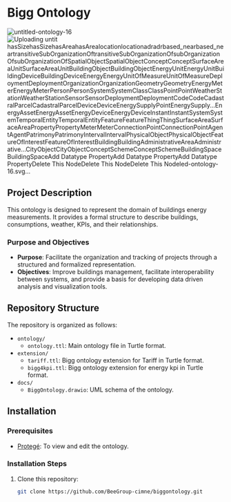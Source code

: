# Bigg Ontology
![untitled-ontology-16](https://github.com/user-attachments/assets/44325818-300b-472d-bd1c-9f91e3df1aea)
![Uploading untit<!-- Created with WebVOWL (version 1.1.7), http://vowl.visualdataweb.org -->
<svg class="vowlGraph" width="1123.2" height="773" version="1.1" xmlns="http://www.w3.org/2000/svg"><g transform="translate(415.76735560536326,304.9454915136746)scale(0.27647862221500125)" style="opacity: 1;"><g class="linkContainer"><defs></defs><defs><marker id="marker0" viewBox="-14 -10 28 20" markerWidth="10" markerHeight="10" orient="auto"><path d="M0,0L -12,8L-12,-8L0,0" class="white" style="fill: rgb(255, 255, 255); stroke: rgb(0, 0, 0); stroke-width: 2; stroke-dasharray: 100;"></path></marker><marker id="marker10" viewBox="-14 -10 28 20" markerWidth="10" markerHeight="10" orient="auto"><path d="M0,0L -12,8L-12,-8L0,0" class="filled" style="fill: rgb(0, 0, 0); stroke: rgb(0, 0, 0); stroke-width: 2; stroke-dasharray: 100;"></path></marker><marker id="marker12" viewBox="-14 -10 28 20" markerWidth="10" markerHeight="10" orient="auto"><path d="M0,0L -12,8L-12,-8L0,0" class="filled" style="fill: rgb(0, 0, 0); stroke: rgb(0, 0, 0); stroke-width: 2; stroke-dasharray: 100;"></path></marker><marker id="marker19" viewBox="-14 -10 28 20" markerWidth="10" markerHeight="10" orient="auto"><path d="M0,0L -12,8L-12,-8L0,0" class="white" style="fill: rgb(255, 255, 255); stroke: rgb(0, 0, 0); stroke-width: 2; stroke-dasharray: 100;"></path></marker><marker id="marker21" viewBox="-14 -10 28 20" markerWidth="10" markerHeight="10" orient="auto"><path d="M0,0L -12,8L-12,-8L0,0" class="white" style="fill: rgb(255, 255, 255); stroke: rgb(0, 0, 0); stroke-width: 2; stroke-dasharray: 100;"></path></marker><marker id="marker26" viewBox="-14 -10 28 20" markerWidth="10" markerHeight="10" orient="auto"><path d="M0,0L -12,8L-12,-8L0,0" class="white" style="fill: rgb(255, 255, 255); stroke: rgb(0, 0, 0); stroke-width: 2; stroke-dasharray: 100;"></path></marker><marker id="marker35" viewBox="-14 -10 28 20" markerWidth="10" markerHeight="10" orient="auto"><path d="M0,0L -12,8L-12,-8L0,0" class="white" style="fill: rgb(255, 255, 255); stroke: rgb(0, 0, 0); stroke-width: 2; stroke-dasharray: 100;"></path></marker><marker id="marker36" viewBox="-14 -10 28 20" markerWidth="10" markerHeight="10" orient="auto"><path d="M0,0L -12,8L-12,-8L0,0" class="filled" style="fill: rgb(0, 0, 0); stroke: rgb(0, 0, 0); stroke-width: 2; stroke-dasharray: 100;"></path></marker><marker id="marker38" viewBox="-14 -10 28 20" markerWidth="10" markerHeight="10" orient="auto"><path d="M0,0L -12,8L-12,-8L0,0" class="white" style="fill: rgb(255, 255, 255); stroke: rgb(0, 0, 0); stroke-width: 2; stroke-dasharray: 100;"></path></marker><marker id="marker39" viewBox="-14 -10 28 20" markerWidth="10" markerHeight="10" orient="auto"><path d="M0,0L -12,8L-12,-8L0,0" class="white" style="fill: rgb(255, 255, 255); stroke: rgb(0, 0, 0); stroke-width: 2; stroke-dasharray: 100;"></path></marker><marker id="marker43" viewBox="-14 -10 28 20" markerWidth="10" markerHeight="10" orient="auto"><path d="M0,0L -12,8L-12,-8L0,0" class="white" style="fill: rgb(255, 255, 255); stroke: rgb(0, 0, 0); stroke-width: 2; stroke-dasharray: 100;"></path></marker><marker id="marker47" viewBox="-14 -10 28 20" markerWidth="10" markerHeight="10" orient="auto"><path d="M0,0L -12,8L-12,-8L0,0" class="white" style="fill: rgb(255, 255, 255); stroke: rgb(0, 0, 0); stroke-width: 2; stroke-dasharray: 100;"></path></marker><marker id="marker49" viewBox="-14 -10 28 20" markerWidth="10" markerHeight="10" orient="auto"><path d="M0,0L -12,8L-12,-8L0,0" class="white" style="fill: rgb(255, 255, 255); stroke: rgb(0, 0, 0); stroke-width: 2; stroke-dasharray: 100;"></path></marker><marker id="marker50" viewBox="-14 -10 28 20" markerWidth="10" markerHeight="10" orient="auto"><path d="M0,0L -12,8L-12,-8L0,0" class="white" style="fill: rgb(255, 255, 255); stroke: rgb(0, 0, 0); stroke-width: 2; stroke-dasharray: 100;"></path></marker><marker id="marker51" viewBox="-14 -10 28 20" markerWidth="10" markerHeight="10" orient="auto"><path d="M0,0L -12,8L-12,-8L0,0" class="filled" style="fill: rgb(0, 0, 0); stroke: rgb(0, 0, 0); stroke-width: 2; stroke-dasharray: 100;"></path></marker><marker id="marker55" viewBox="-14 -10 28 20" markerWidth="10" markerHeight="10" orient="auto"><path d="M0,0L -12,8L-12,-8L0,0" class="filled" style="fill: rgb(0, 0, 0); stroke: rgb(0, 0, 0); stroke-width: 2; stroke-dasharray: 100;"></path></marker><marker id="marker52" viewBox="-14 -10 28 20" markerWidth="10" markerHeight="10" orient="auto"><path d="M0,0L -12,8L-12,-8L0,0" class="filled" style="fill: rgb(0, 0, 0); stroke: rgb(0, 0, 0); stroke-width: 2; stroke-dasharray: 100;"></path></marker><marker id="marker59" viewBox="-14 -10 28 20" markerWidth="10" markerHeight="10" orient="auto"><path d="M0,0L -12,8L-12,-8L0,0" class="white" style="fill: rgb(255, 255, 255); stroke: rgb(0, 0, 0); stroke-width: 2; stroke-dasharray: 100;"></path></marker><marker id="marker60" viewBox="-14 -10 28 20" markerWidth="10" markerHeight="10" orient="auto"><path d="M0,0L -12,8L-12,-8L0,0" class="white" style="fill: rgb(255, 255, 255); stroke: rgb(0, 0, 0); stroke-width: 2; stroke-dasharray: 100;"></path></marker><marker id="marker61" viewBox="-14 -10 28 20" markerWidth="10" markerHeight="10" orient="auto"><path d="M0,0L -12,8L-12,-8L0,0" class="white" style="fill: rgb(255, 255, 255); stroke: rgb(0, 0, 0); stroke-width: 2; stroke-dasharray: 100;"></path></marker><marker id="marker62" viewBox="-14 -10 28 20" markerWidth="10" markerHeight="10" orient="auto"><path d="M0,0L -12,8L-12,-8L0,0" class="white" style="fill: rgb(255, 255, 255); stroke: rgb(0, 0, 0); stroke-width: 2; stroke-dasharray: 100;"></path></marker><marker id="marker63" viewBox="-14 -10 28 20" markerWidth="10" markerHeight="10" orient="auto"><path d="M0,0L -12,8L-12,-8L0,0" class="white" style="fill: rgb(255, 255, 255); stroke: rgb(0, 0, 0); stroke-width: 2; stroke-dasharray: 100;"></path></marker><marker id="marker66" viewBox="-14 -10 28 20" markerWidth="10" markerHeight="10" orient="auto"><path d="M0,0L -12,8L-12,-8L0,0" class="white" style="fill: rgb(255, 255, 255); stroke: rgb(0, 0, 0); stroke-width: 2; stroke-dasharray: 100;"></path></marker><marker id="marker67" viewBox="-14 -10 28 20" markerWidth="10" markerHeight="10" orient="auto"><path d="M0,0L -12,8L-12,-8L0,0" class="white" style="fill: rgb(255, 255, 255); stroke: rgb(0, 0, 0); stroke-width: 2; stroke-dasharray: 100;"></path></marker><marker id="marker68" viewBox="-14 -10 28 20" markerWidth="10" markerHeight="10" orient="auto"><path d="M0,0L -12,8L-12,-8L0,0" class="white" style="fill: rgb(255, 255, 255); stroke: rgb(0, 0, 0); stroke-width: 2; stroke-dasharray: 100;"></path></marker><marker id="marker69" viewBox="-14 -10 28 20" markerWidth="10" markerHeight="10" orient="auto"><path d="M0,0L -12,8L-12,-8L0,0" class="white" style="fill: rgb(255, 255, 255); stroke: rgb(0, 0, 0); stroke-width: 2; stroke-dasharray: 100;"></path></marker><marker id="marker70" viewBox="-14 -10 28 20" markerWidth="10" markerHeight="10" orient="auto"><path d="M0,0L -12,8L-12,-8L0,0" class="white" style="fill: rgb(255, 255, 255); stroke: rgb(0, 0, 0); stroke-width: 2; stroke-dasharray: 100;"></path></marker><marker id="marker71" viewBox="-14 -10 28 20" markerWidth="10" markerHeight="10" orient="auto"><path d="M0,0L -12,8L-12,-8L0,0" class="white" style="fill: rgb(255, 255, 255); stroke: rgb(0, 0, 0); stroke-width: 2; stroke-dasharray: 100;"></path></marker><marker id="marker72" viewBox="-14 -10 28 20" markerWidth="10" markerHeight="10" orient="auto"><path d="M0,0L -12,8L-12,-8L0,0" class="white" style="fill: rgb(255, 255, 255); stroke: rgb(0, 0, 0); stroke-width: 2; stroke-dasharray: 100;"></path></marker><marker id="marker73" viewBox="-14 -10 28 20" markerWidth="10" markerHeight="10" orient="auto"><path d="M0,0L -12,8L-12,-8L0,0" class="white" style="fill: rgb(255, 255, 255); stroke: rgb(0, 0, 0); stroke-width: 2; stroke-dasharray: 100;"></path></marker><marker id="marker74" viewBox="-14 -10 28 20" markerWidth="10" markerHeight="10" orient="auto"><path d="M0,0L -12,8L-12,-8L0,0" class="white" style="fill: rgb(255, 255, 255); stroke: rgb(0, 0, 0); stroke-width: 2; stroke-dasharray: 100;"></path></marker><marker id="marker75" viewBox="-14 -10 28 20" markerWidth="10" markerHeight="10" orient="auto"><path d="M0,0L -12,8L-12,-8L0,0" class="white" style="fill: rgb(255, 255, 255); stroke: rgb(0, 0, 0); stroke-width: 2; stroke-dasharray: 100;"></path></marker><marker id="marker77" viewBox="-14 -10 28 20" markerWidth="10" markerHeight="10" orient="auto"><path d="M0,0L -12,8L-12,-8L0,0" class="white" style="fill: rgb(255, 255, 255); stroke: rgb(0, 0, 0); stroke-width: 2; stroke-dasharray: 100;"></path></marker><marker id="marker78" viewBox="-14 -10 28 20" markerWidth="10" markerHeight="10" orient="auto"><path d="M0,0L -12,8L-12,-8L0,0" class="white" style="fill: rgb(255, 255, 255); stroke: rgb(0, 0, 0); stroke-width: 2; stroke-dasharray: 100;"></path></marker><marker id="marker79" viewBox="-14 -10 28 20" markerWidth="10" markerHeight="10" orient="auto"><path d="M0,0L -12,8L-12,-8L0,0" class="white" style="fill: rgb(255, 255, 255); stroke: rgb(0, 0, 0); stroke-width: 2; stroke-dasharray: 100;"></path></marker><marker id="marker37" viewBox="-14 -10 28 20" markerWidth="10" markerHeight="10" orient="auto"><path d="M0,0L -12,8L-12,-8L0,0" class="filled" style="fill: rgb(0, 0, 0); stroke: rgb(0, 0, 0); stroke-width: 2; stroke-dasharray: 100;"></path></marker><marker id="marker80" viewBox="-14 -10 28 20" markerWidth="10" markerHeight="10" orient="auto"><path d="M0,0L -12,8L-12,-8L0,0" class="white" style="fill: rgb(255, 255, 255); stroke: rgb(0, 0, 0); stroke-width: 2; stroke-dasharray: 100;"></path></marker><marker id="marker81" viewBox="-14 -10 28 20" markerWidth="10" markerHeight="10" orient="auto"><path d="M0,0L -12,8L-12,-8L0,0" class="white" style="fill: rgb(255, 255, 255); stroke: rgb(0, 0, 0); stroke-width: 2; stroke-dasharray: 100;"></path></marker><marker id="marker83" viewBox="-14 -10 28 20" markerWidth="10" markerHeight="10" orient="auto"><path d="M0,0L -12,8L-12,-8L0,0" class="white" style="fill: rgb(255, 255, 255); stroke: rgb(0, 0, 0); stroke-width: 2; stroke-dasharray: 100;"></path></marker><marker id="marker84" viewBox="-14 -10 28 20" markerWidth="10" markerHeight="10" orient="auto"><path d="M0,0L -12,8L-12,-8L0,0" class="white" style="fill: rgb(255, 255, 255); stroke: rgb(0, 0, 0); stroke-width: 2; stroke-dasharray: 100;"></path></marker><marker id="marker85" viewBox="-14 -10 28 20" markerWidth="10" markerHeight="10" orient="auto"><path d="M0,0L -12,8L-12,-8L0,0" class="white" style="fill: rgb(255, 255, 255); stroke: rgb(0, 0, 0); stroke-width: 2; stroke-dasharray: 100;"></path></marker><marker id="marker86" viewBox="-14 -10 28 20" markerWidth="10" markerHeight="10" orient="auto"><path d="M0,0L -12,8L-12,-8L0,0" class="white" style="fill: rgb(255, 255, 255); stroke: rgb(0, 0, 0); stroke-width: 2; stroke-dasharray: 100;"></path></marker><marker id="marker87" viewBox="-14 -10 28 20" markerWidth="10" markerHeight="10" orient="auto"><path d="M0,0L -12,8L-12,-8L0,0" class="white" style="fill: rgb(255, 255, 255); stroke: rgb(0, 0, 0); stroke-width: 2; stroke-dasharray: 100;"></path></marker><marker id="marker88" viewBox="-14 -10 28 20" markerWidth="10" markerHeight="10" orient="auto"><path d="M0,0L -12,8L-12,-8L0,0" class="white" style="fill: rgb(255, 255, 255); stroke: rgb(0, 0, 0); stroke-width: 2; stroke-dasharray: 100;"></path></marker><marker id="marker89" viewBox="-14 -10 28 20" markerWidth="10" markerHeight="10" orient="auto"><path d="M0,0L -12,8L-12,-8L0,0" class="white" style="fill: rgb(255, 255, 255); stroke: rgb(0, 0, 0); stroke-width: 2; stroke-dasharray: 100;"></path></marker><marker id="marker90" viewBox="-14 -10 28 20" markerWidth="10" markerHeight="10" orient="auto"><path d="M0,0L -12,8L-12,-8L0,0" class="white" style="fill: rgb(255, 255, 255); stroke: rgb(0, 0, 0); stroke-width: 2; stroke-dasharray: 100;"></path></marker><marker id="marker91" viewBox="-14 -10 28 20" markerWidth="10" markerHeight="10" orient="auto"><path d="M0,0L -12,8L-12,-8L0,0" class="white" style="fill: rgb(255, 255, 255); stroke: rgb(0, 0, 0); stroke-width: 2; stroke-dasharray: 100;"></path></marker></defs><g class="link" marker-end="url(#marker0)"><path class="link-path node1 node2 dotted" d="M129.95638923255163,665.7927970677263Q147.04848701715466,561.232743250811,151.3215114633054,535.0927297965823Q155.59453590945614,508.9527163423535,172.68663369405914,404.3926625254383" style="fill: none; stroke: rgb(0, 0, 0); stroke-width: 2; stroke-dasharray: 3;"></path></g><g class="link" marker-end="url(#marker10)"><path class="link-path node11 normal" d="M-10.332135795439555,1541.0973322607888Q39.07897554147612,1660.7986221445958,25.94658338799919,1665.8069256022957Q12.81419123452226,1670.8152290599955,-30.03072402565495,1548.6097874473385" style="fill: none; stroke: rgb(0, 0, 0); stroke-width: 2;"></path></g><g class="link" marker-end="url(#marker12)"><path class="link-path node11 normal" d="M-0.22409527572197518,1520.0429663872787Q120.21000952826432,1568.1060939811018,114.6486300622379,1581.013994105908Q109.08725059621148,1593.9218942307143,-8.5661644747616,1539.404816574488" style="fill: none; stroke: rgb(0, 0, 0); stroke-width: 2;"></path></g><g class="link" marker-end="url(#marker19)"><path class="link-path node20 node2 dotted" d="M-77.72578609861746,195.82602736565138Q8.328571747577161,248.4736525477276,29.84216120912582,261.63555884324666Q51.35575067067448,274.7974651387657,137.41010851686912,327.44509032084187" style="fill: none; stroke: rgb(0, 0, 0); stroke-width: 2; stroke-dasharray: 3;"></path></g><g class="link" marker-end="url(#marker21)"><path class="link-path node22 node23 dotted" d="M1629.2939306462426,1016.2662562480646Q1537.8296209308241,957.286279144176,1514.9635435019695,942.5412848682038Q1492.097466073115,927.7962905922316,1400.6331563576962,868.816313488343" style="fill: none; stroke: rgb(0, 0, 0); stroke-width: 2; stroke-dasharray: 3;"></path></g><g class="link" marker-end="url(#marker26)"><path class="link-path node27 node28 dotted" d="M634.2618957539081,281.3909346730058Q705.1848668175675,190.62383944061497,722.9156095834824,167.93206563251726Q740.6463523493973,145.24029182441956,811.5693234130567,54.47319659202874" style="fill: none; stroke: rgb(0, 0, 0); stroke-width: 2; stroke-dasharray: 3;"></path></g><g class="link" marker-end="url(#marker35)"><path class="link-path node22 node6 dotted" d="M1638.8367743932615,1005.2931875830674Q1575.0876639491432,931.4162291340102,1559.1503863381138,912.946989521746Q1543.2131087270843,894.4777499094818,1479.463998282966,820.6007914604247" style="fill: none; stroke: rgb(0, 0, 0); stroke-width: 2; stroke-dasharray: 3;"></path></g><g class="link" marker-end="url(#marker38)"><path class="link-path node29 node23 dotted" d="M1108.0167567220185,1038.2132150483187Q1191.902814432491,972.0341771656732,1212.874328860109,955.4894176950118Q1233.8458432877271,938.9446582243503,1317.7319009981995,872.7656203417046" style="fill: none; stroke: rgb(0, 0, 0); stroke-width: 2; stroke-dasharray: 3;"></path></g><g class="link" marker-end="url(#marker39)"><path class="link-path node40 node23 dotted" d="M1269.64784613499,506.6702297681851Q1299.7004795359396,620.7462166004549,1307.213637886177,649.2652133085223Q1314.7267962364142,677.7842100165898,1344.7794296373636,791.8601968488595" style="fill: none; stroke: rgb(0, 0, 0); stroke-width: 2; stroke-dasharray: 3;"></path></g><g class="link" marker-end="url(#marker43)"><path class="link-path node44 node45 dotted" d="M520.8757628544716,-563.4280138200074Q431.1111268671953,-536.7825939671618,408.66996787037624,-530.1212390039503Q386.22880887355717,-523.4598840407389,296.46417288628083,-496.8144641878933" style="fill: none; stroke: rgb(0, 0, 0); stroke-width: 2; stroke-dasharray: 3;"></path></g><g class="link" marker-end="url(#marker47)"><path class="link-path node48 node7 dotted" d="M1870.1257466274983,-38.076195345387916Q1887.2575672688222,57.47196916837652,1891.540522429153,81.35901029681763Q1895.823477589484,105.24605142525874,1912.9552982308078,200.79421593902316" style="fill: none; stroke: rgb(0, 0, 0); stroke-width: 2; stroke-dasharray: 3;"></path></g><g class="link" marker-end="url(#marker49)"><path class="link-path node29 node6 dotted" d="M1108.560238130528,1038.9145732093803Q1227.3609849831084,948.4990125207192,1257.0611716962535,925.895122348554Q1286.7613584093986,903.2912321763887,1405.562105261979,812.8756714877277" style="fill: none; stroke: rgb(0, 0, 0); stroke-width: 2; stroke-dasharray: 3;"></path></g><g class="link" marker-end="url(#marker50)"><path class="link-path node40 node6 dotted" d="M1282.3649561788513,501.3986003565538Q1337.5933758136273,596.0164544409624,1351.4004807223212,619.6709179620646Q1365.207585631015,643.3253814831667,1420.436005265791,737.9432355675752" style="fill: none; stroke: rgb(0, 0, 0); stroke-width: 2; stroke-dasharray: 3;"></path></g><g class="link" marker-end="url(#marker51)"><path class="link-path node11 normal" d="M-36.19152769561042,1489.2166725687377Q-19.438559739548275,1361.429929574119,-5.55780731259376,1363.6361796185852Q8.322945114360756,1365.8424296630515,-15.370399055178643,1492.5260476354372" style="fill: none; stroke: rgb(0, 0, 0); stroke-width: 2;"></path></g><g class="link" marker-end="url(#marker55)"><path class="link-path node11 normal" d="M-38.98796454707061,1547.2910986613567Q-114.49393991902006,1651.0038152193308,-125.62578339934106,1642.423320599162Q-136.75762687966204,1633.8428259789932,-55.685729767552104,1534.4203567311035" style="fill: none; stroke: rgb(0, 0, 0); stroke-width: 2;"></path></g><g class="link" marker-end="url(#marker52)"><path class="link-path node11 normal" d="M-58.75706663990991,1527.7707144321848Q-188.1897662716187,1524.9759938629286,-187.50509500006982,1510.9376872539735Q-186.82042372852092,1496.8993806450185,-57.730059732586554,1506.7132545187524" style="fill: none; stroke: rgb(0, 0, 0); stroke-width: 2;"></path></g><g class="link" marker-end="url(#marker59)"><path class="link-path node46 node25 dotted" d="M1167.4918907529968,-563.2609891047863Q1075.902513803753,-584.1556732178796,1053.005169566442,-589.3793442461529Q1030.107825329131,-594.6030152744262,938.5184483798868,-615.4976993875194" style="fill: none; stroke: rgb(0, 0, 0); stroke-width: 2; stroke-dasharray: 3;"></path></g><g class="link" marker-end="url(#marker60)"><path class="link-path node24 node25 dotted" d="M987.1693843755462,-898.809215885212Q954.7589103128843,-809.2056036636742,946.6562917972187,-786.8047006082897Q938.5536732815532,-764.4037975529053,906.1431992188913,-674.8001853313674" style="fill: none; stroke: rgb(0, 0, 0); stroke-width: 2; stroke-dasharray: 3;"></path></g><g class="link" marker-end="url(#marker61)"><path class="link-path node58 node57 dotted" d="M1518.2492198606446,-639.1190290911372Q1547.3612539190617,-550.2112153965171,1554.6392624336659,-527.9842619728621Q1561.91727094827,-505.7573085492071,1591.029305006687,-416.849494854587" style="fill: none; stroke: rgb(0, 0, 0); stroke-width: 2; stroke-dasharray: 3;"></path></g><g class="link" marker-end="url(#marker62)"><path class="link-path node27 node30 dotted" d="M619.7670386730605,369.69414664059485Q665.4596790194643,499.74004157035336,676.8828391060651,532.251515302793Q688.305999192666,564.7629890352326,733.9986395390698,694.8088839649911" style="fill: none; stroke: rgb(0, 0, 0); stroke-width: 2; stroke-dasharray: 3;"></path></g><g class="link" marker-end="url(#marker63)"><path class="link-path node42 node41 dotted" d="M344.41996767408386,160.91978028899373Q377.818252459298,272.05001633509687,386.1678236556015,299.83257534662266Q394.51739485190507,327.61513435814845,427.9156796371191,438.7453704042515" style="fill: none; stroke: rgb(0, 0, 0); stroke-width: 2; stroke-dasharray: 3;"></path></g><g class="link" marker-end="url(#marker66)"><path class="link-path node54 node53 dotted" d="M-629.7526361405033,-282.3189981637182Q-542.7598926570055,-246.09707788967373,-521.011706786131,-237.0415978211626Q-499.2635209152565,-227.9861177526515,-412.2707774317586,-191.76419747860697" style="fill: none; stroke: rgb(0, 0, 0); stroke-width: 2; stroke-dasharray: 3;"></path></g><g class="link" marker-end="url(#marker67)"><path class="link-path node41 node30 dotted" d="M481.87286028089784,520.1172421388555Q573.7741711080502,596.2284869546911,596.7494988148383,615.25629815865Q619.7248265216264,634.2841093626089,711.6261373487787,710.3953541784444" style="fill: none; stroke: rgb(0, 0, 0); stroke-width: 2; stroke-dasharray: 3;"></path></g><g class="link" marker-end="url(#marker68)"><path class="link-path node32 node29 dotted" d="M1068.007037843557,1404.2003506582757Q1067.9968126357498,1290.840734899307,1067.994256333798,1262.5008309595648Q1067.991700031846,1234.1609270198226,1067.9814748240387,1120.801311260854" style="fill: none; stroke: rgb(0, 0, 0); stroke-width: 2; stroke-dasharray: 3;"></path></g><g class="link" marker-end="url(#marker69)"><path class="link-path node34 node29 dotted" d="M1248.5427674524738,1343.1119540608352Q1187.5614362670126,1250.8085486707396,1172.3161034706472,1227.7326973232157Q1157.070770674282,1204.6568459756918,1096.0894394888205,1112.353440585596" style="fill: none; stroke: rgb(0, 0, 0); stroke-width: 2; stroke-dasharray: 3;"></path></g><g class="link" marker-end="url(#marker70)"><path class="link-path node33 node29 dotted" d="M786.9889069628238,1244.515746893313Q882.0599517132671,1185.401885002272,905.8277129008779,1170.6234195295115Q929.5954740884888,1155.844954056751,1024.6665188389322,1096.7310921657097" style="fill: none; stroke: rgb(0, 0, 0); stroke-width: 2; stroke-dasharray: 3;"></path></g><g class="link" marker-end="url(#marker71)"><path class="link-path node7 node5 dotted" d="M1900.8161735390727,297.4060071874766Q1858.7619635981696,389.7353593755514,1848.2484111129438,412.8176974225702Q1837.734858627718,435.90003546958894,1795.680648686815,528.2293876576639" style="fill: none; stroke: rgb(0, 0, 0); stroke-width: 2; stroke-dasharray: 3;"></path></g><g class="link" marker-end="url(#marker72)"><path class="link-path node9 node8 dotted" d="M554.1983296002809,-1002.0942830666966Q460.3888864858094,-996.2690528297362,436.93652570719155,-994.8127452704962Q413.4841649285737,-993.3564377112561,319.6747218141023,-987.5312074742959" style="fill: none; stroke: rgb(0, 0, 0); stroke-width: 2; stroke-dasharray: 3;"></path></g><g class="link" marker-end="url(#marker73)"><path class="link-path node14 node13 dotted" d="M-560.7596660010287,1110.5005818293862Q-515.9797311219131,1026.5955625095917,-504.78474740213426,1005.6193076796429Q-493.58976368235534,984.6430528496943,-448.8098288032398,900.7380335298996" style="fill: none; stroke: rgb(0, 0, 0); stroke-width: 2; stroke-dasharray: 3;"></path></g><g class="link" marker-end="url(#marker74)"><path class="link-path node15 node13 dotted" d="M-708.3662906141105,794.8580795932064Q-614.8840081558479,814.9301936326041,-591.5134375412823,819.9482221424535Q-568.1428669267167,824.9662506523028,-474.6605844684541,845.0383646917006" style="fill: none; stroke: rgb(0, 0, 0); stroke-width: 2; stroke-dasharray: 3;"></path></g><g class="link" marker-end="url(#marker75)"><path class="link-path node17 node16 dotted" d="M-359.12388344844317,-590.1693470661675Q-269.66958147333924,-557.3520209803482,-247.30600597956322,-549.1476894588934Q-224.94243048578724,-540.9433579374386,-135.48812851068328,-508.1260318516194" style="fill: none; stroke: rgb(0, 0, 0); stroke-width: 2; stroke-dasharray: 3;"></path></g><g class="link" marker-end="url(#marker77)"><path class="link-path node18 node16 dotted" d="M-57.80870513770669,-778.6601561713011Q-67.6297136062903,-683.7121638001282,-70.0849657234362,-659.975165707335Q-72.5402178405821,-636.2381676145418,-82.36122630916572,-541.2901752433689" style="fill: none; stroke: rgb(0, 0, 0); stroke-width: 2; stroke-dasharray: 3;"></path></g><g class="link" marker-end="url(#marker78)"><path class="link-path node30 node29 dotted" d="M786.4139944515676,779.5324954654329Q884.8354294052467,880.99712526177,909.4407881436665,906.3632827108542Q934.0461468820863,931.7294401599383,1032.4675818357653,1033.1940699562754" style="fill: none; stroke: rgb(0, 0, 0); stroke-width: 2; stroke-dasharray: 3;"></path></g><g class="link" marker-end="url(#marker79)"><path class="link-path node31 node29 dotted" d="M903.3382560508204,1363.949017082758Q959.2300693338973,1264.0912267904273,973.2030226546665,1239.1267792173446Q987.1759759754357,1214.162331644262,1043.0677892585127,1114.304541351931" style="fill: none; stroke: rgb(0, 0, 0); stroke-width: 2; stroke-dasharray: 3;"></path></g><g class="link" marker-end="url(#marker80)"><path class="link-path node6 node5 dotted" d="M1489.2689790479058,754.760953726214Q1586.1282802695475,693.6044510228128,1610.343105574958,678.3153253469625Q1634.5579308803683,663.0261996711122,1731.41723210201,601.869696967711" style="fill: none; stroke: rgb(0, 0, 0); stroke-width: 2; stroke-dasharray: 3;"></path></g><g class="link" marker-end="url(#marker81)"><path class="link-path node82 node4 dotted" d="M-852.3896211940717,269.1705326980749Q-776.1830597942717,325.473400529477,-757.1314194443218,339.5491174873275Q-738.0797790943718,353.62483444517807,-661.8732176945718,409.92770227658013" style="fill: none; stroke: rgb(0, 0, 0); stroke-width: 2; stroke-dasharray: 3;"></path></g><g class="link" marker-end="url(#marker83)"><path class="link-path node3 node4 dotted" d="M-556.2577637085923,159.4953238651093Q-577.521908233854,251.9100357391208,-582.8379443651694,275.01371370762365Q-588.1539804964848,298.11739167612654,-609.4181250217465,390.532103550138" style="fill: none; stroke: rgb(0, 0, 0); stroke-width: 2; stroke-dasharray: 3;"></path></g><g class="link" marker-end="url(#marker84)"><path class="link-path node40 node76 dotted" d="M1249.4247798596375,406.86808524224386Q1233.4885173829734,295.601142277731,1229.5044517638073,267.7844065366028Q1225.5203861446412,239.96767079547456,1209.584123667977,128.70072783096177" style="fill: none; stroke: rgb(0, 0, 0); stroke-width: 2; stroke-dasharray: 3;"></path></g><g class="link" marker-end="url(#marker85)"><path class="link-path node64 node65 dotted" d="M538.8827231402635,741.4032316687933Q653.0267171924049,676.7879340272187,681.5627157054403,660.6341096168251Q710.0987142184756,644.4802852064314,824.242708270617,579.8649875648568" style="fill: none; stroke: rgb(0, 0, 0); stroke-width: 2; stroke-dasharray: 3;"></path></g><g class="link" marker-end="url(#marker86)"><path class="link-path node64 node1 dotted" d="M443.96042924204244,759.6938118643725Q335.283814930696,744.9996094360406,308.1146613528594,741.3260588289577Q280.9455077750228,737.6525082218748,172.26889346367636,722.9583057935429" style="fill: none; stroke: rgb(0, 0, 0); stroke-width: 2; stroke-dasharray: 3;"></path></g><g class="link" marker-end="url(#marker87)"><path class="link-path node28 node76 dotted" d="M893.1819861174442,23.218365722243043Q996.765858672655,41.64457914072119,1022.6618268114577,46.25113249534073Q1048.5577949502604,50.85768584996026,1152.141667505471,69.2838992684384" style="fill: none; stroke: rgb(0, 0, 0); stroke-width: 2; stroke-dasharray: 3;"></path></g><g class="link" marker-end="url(#marker88)"><path class="link-path node42 node27 dotted" d="M370.2075298393518,143.1179179337384Q447.0824371253331,202.08581757936017,466.3011639468284,216.8277924907656Q485.5198907683237,231.56976740217104,562.3947980543049,290.53766704779275" style="fill: none; stroke: rgb(0, 0, 0); stroke-width: 2; stroke-dasharray: 3;"></path></g><g class="link" marker-end="url(#marker89)"><path class="link-path node65 node27 dotted" d="M830.2878128413051,521.10652962268Q754.6519102781493,454.74876129965236,735.7429346373603,438.15931921889546Q716.8339589965714,421.56987713813857,641.1980564334156,355.212108815111" style="fill: none; stroke: rgb(0, 0, 0); stroke-width: 2; stroke-dasharray: 3;"></path></g><g class="link" marker-end="url(#marker90)"><path class="link-path node65 node40 dotted" d="M918.0907318543955,542.3259205091343Q1033.7303005317026,513.3026898942007,1062.6401927010295,506.0468822404673Q1091.5500848703564,498.7910745867339,1207.1896535476635,469.76784397180035" style="fill: none; stroke: rgb(0, 0, 0); stroke-width: 2; stroke-dasharray: 3;"></path></g><g class="link" marker-end="url(#marker91)"><path class="link-path node2 node27 dotted" d="M231.76378267187926,350.1461252055886Q359.8628426549269,340.2846154553271,391.88760765068884,337.81923801776173Q423.91237264645076,335.35386058019634,552.0114326294984,325.4923508299349" style="fill: none; stroke: rgb(0, 0, 0); stroke-width: 2; stroke-dasharray: 3;"></path></g><g class="link" marker-end="url(#marker37)"><path class="link-path node11 normal" d="M-56.3770414583708,1503.9735548502435Q-142.70175667783772,1407.3592898374843,-131.9708342547058,1398.2823888715247Q-121.23991183157388,1389.2054879055652,-40.28065782367291,1490.3582034013043" style="fill: none; stroke: rgb(0, 0, 0); stroke-width: 2;"></path></g><g class="link" marker-end="url(#marker36)"><path class="link-path node11 normal" d="M-8.759328543852572,1497.6165863935837Q107.25504474354427,1442.5134732021543,112.93551628999006,1455.3694084153983Q118.61598783643585,1468.2253436286423,-0.23862122418388765,1516.9004892134499" style="fill: none; stroke: rgb(0, 0, 0); stroke-width: 2;"></path></g></g><g class="cardinalityContainer"></g><g class="labelContainer"><g class="labelGroup" transform="translate(25.94658338799919,1665.8069256022957)"><g class="label" id="10"><rect class="objectproperty property object" x="-31.5" y="-14" width="63" height="28" style="fill: rgb(170, 204, 255);"><title>hasSize</title></rect><text class="text" text-anchor="middle" style="fill: rgb(0, 0, 0); font-family: Helvetica, Arial, sans-serif; font-size: 12px; pointer-events: none;" y="-6.791720390319824px"><tspan class="text" x="0" dy="12px" style="font-family: Helvetica, Arial, sans-serif; font-size: 12px; pointer-events: none;">hasSize</tspan></text></g></g><g class="labelGroup" transform="translate(114.6486300622379,1581.013994105908)"><g class="label" id="12"><rect class="objectproperty property object" x="-32.5" y="-14" width="65" height="28" style="fill: rgb(170, 204, 255);"><title>hasArea</title></rect><text class="text" text-anchor="middle" style="fill: rgb(0, 0, 0); font-family: Helvetica, Arial, sans-serif; font-size: 12px; pointer-events: none;" y="-6.791720390319824px"><tspan class="text" x="0" dy="12px" style="font-family: Helvetica, Arial, sans-serif; font-size: 12px; pointer-events: none;">hasArea</tspan></text></g></g><g class="labelGroup" transform="translate(-5.55780731259376,1363.6361796185852)"><g class="label" id="51"><rect class="objectproperty property object" x="-30.5" y="-14" width="61" height="28" style="fill: rgb(170, 204, 255);"><title>location</title></rect><text class="text" text-anchor="middle" style="fill: rgb(0, 0, 0); font-family: Helvetica, Arial, sans-serif; font-size: 12px; pointer-events: none;" y="-6.791720390319824px"><tspan class="text" x="0" dy="12px" style="font-family: Helvetica, Arial, sans-serif; font-size: 12px; pointer-events: none;">location</tspan></text></g></g><g class="labelGroup" transform="translate(-125.62578339934106,1642.423320599162)"><g class="label" id="55"><rect class="objectproperty property object" x="-18.5" y="-14" width="37" height="28" style="fill: rgb(170, 204, 255);"><title>adr</title></rect><text class="text" text-anchor="middle" style="fill: rgb(0, 0, 0); font-family: Helvetica, Arial, sans-serif; font-size: 12px; pointer-events: none;" y="-6.791720390319824px"><tspan class="text" x="0" dy="12px" style="font-family: Helvetica, Arial, sans-serif; font-size: 12px; pointer-events: none;">adr</tspan></text></g></g><g class="labelGroup" transform="translate(-187.50509500006982,1510.9376872539735)"><g class="label" id="52"><rect class="objectproperty property object" x="-41.5" y="-14" width="83" height="28" style="fill: rgb(170, 204, 255);"><title>based_near</title></rect><text class="text" text-anchor="middle" style="fill: rgb(0, 0, 0); font-family: Helvetica, Arial, sans-serif; font-size: 12px; pointer-events: none;" y="-6.791720390319824px"><tspan class="text" x="0" dy="12px" style="font-family: Helvetica, Arial, sans-serif; font-size: 12px; pointer-events: none;">based_near</tspan></text></g></g><g class="labelGroup" transform="translate(-131.9708342547058,1398.2823888715247)"><g class="label" id="37"><rect class="objectproperty property object" x="-85" y="-14" width="170" height="28" style="fill: rgb(170, 204, 255);"><title>transitiveSubOrganizationOf</title></rect><text class="text" text-anchor="middle" style="fill: rgb(0, 0, 0); font-family: Helvetica, Arial, sans-serif; font-size: 12px; pointer-events: none;" y="-6.825064182281494px"><tspan class="text" x="0" dy="12px" style="font-family: Helvetica, Arial, sans-serif; font-size: 12px; pointer-events: none;">transitiveSubOrganizationOf</tspan></text></g></g><g class="labelGroup" transform="translate(112.93551628999006,1455.3694084153983)"><g class="label" id="36"><rect class="objectproperty property object" x="-60" y="-14" width="120" height="28" style="fill: rgb(170, 204, 255);"><title>subOrganizationOf</title></rect><text class="text" text-anchor="middle" style="fill: rgb(0, 0, 0); font-family: Helvetica, Arial, sans-serif; font-size: 12px; pointer-events: none;" y="-6.825064182281494px"><tspan class="text" x="0" dy="12px" style="font-family: Helvetica, Arial, sans-serif; font-size: 12px; pointer-events: none;">subOrganizationOf</tspan></text></g></g></g><g class="nodeContainer"><g class="node" id="5" transform="translate(1774.5407423047748,574.6417174651469)"><circle class="class" r="50" style="fill: rgb(170, 204, 255); stroke: rgb(0, 0, 0); stroke-width: 2;"><title>SpatialObject</title></circle><text class="text" text-anchor="middle" style="fill: rgb(0, 0, 0); font-family: Helvetica, Arial, sans-serif; font-size: 12px; pointer-events: none;" y="-6.791720390319824px"><tspan class="text" x="0" dy="12px" style="font-family: Helvetica, Arial, sans-serif; font-size: 12px; pointer-events: none;">SpatialObject</tspan></text></g><g class="node" id="8" transform="translate(268.77276547090236,-984.3703784003079)"><circle class="class" r="50" style="fill: rgb(170, 204, 255); stroke: rgb(0, 0, 0); stroke-width: 2;"><title>Concept</title></circle><text class="text" text-anchor="middle" style="fill: rgb(0, 0, 0); font-family: Helvetica, Arial, sans-serif; font-size: 12px; pointer-events: none;" y="-6.791720390319824px"><tspan class="text" x="0" dy="12px" style="font-family: Helvetica, Arial, sans-serif; font-size: 12px; pointer-events: none;">Concept</tspan></text></g><g class="node" id="24" transform="translate(1004.5166354476712,-946.7682909413539)"><circle class="class" r="50" style="fill: rgb(170, 204, 255); stroke: rgb(0, 0, 0); stroke-width: 2;"><title>SurfaceAreaUnit</title></circle><text class="text" text-anchor="middle" style="fill: rgb(0, 0, 0); font-family: Helvetica, Arial, sans-serif; font-size: 12px; pointer-events: none;" y="-6.791720390319824px"><tspan class="text" x="0" dy="12px" style="font-family: Helvetica, Arial, sans-serif; font-size: 12px; pointer-events: none;">SurfaceAreaUnit</tspan></text></g><g class="node" id="41" transform="translate(442.5942958897092,487.5873423639216)"><circle class="class" r="50" style="fill: rgb(170, 204, 255); stroke: rgb(0, 0, 0); stroke-width: 2;"><title>BuildingObject</title></circle><text class="text" text-anchor="middle" style="fill: rgb(0, 0, 0); font-family: Helvetica, Arial, sans-serif; font-size: 12px; pointer-events: none;" y="-6.825064182281494px"><tspan class="text" x="0" dy="12px" style="font-family: Helvetica, Arial, sans-serif; font-size: 12px; pointer-events: none;">BuildingObject</tspan></text></g><g class="node" id="46" transform="translate(1217.2143909861175,-551.9175782170803)"><circle class="class" r="50" style="fill: rgb(170, 204, 255); stroke: rgb(0, 0, 0); stroke-width: 2;"><title>EnergyUnit</title></circle><text class="text" text-anchor="middle" style="fill: rgb(0, 0, 0); font-family: Helvetica, Arial, sans-serif; font-size: 12px; pointer-events: none;" y="-6.825064182281494px"><tspan class="text" x="0" dy="12px" style="font-family: Helvetica, Arial, sans-serif; font-size: 12px; pointer-events: none;">EnergyUnit</tspan></text></g><g class="node" id="42" transform="translate(329.7413514214938,112.07780832932366)"><circle class="class" r="50" style="fill: rgb(170, 204, 255); stroke: rgb(0, 0, 0); stroke-width: 2;"><title>BuildingDevice</title></circle><text class="text" text-anchor="middle" style="fill: rgb(0, 0, 0); font-family: Helvetica, Arial, sans-serif; font-size: 12px; pointer-events: none;" y="-6.825064182281494px"><tspan class="text" x="0" dy="12px" style="font-family: Helvetica, Arial, sans-serif; font-size: 12px; pointer-events: none;">BuildingDevice</tspan></text></g><g class="node" id="15" transform="translate(-758.2298167741669,784.1515974965803)"><circle class="class" r="50" style="fill: rgb(170, 204, 255); stroke: rgb(0, 0, 0); stroke-width: 2;"><title>Energy</title></circle><text class="text" text-anchor="middle" style="fill: rgb(0, 0, 0); font-family: Helvetica, Arial, sans-serif; font-size: 12px; pointer-events: none;" y="-6.825064182281494px"><tspan class="text" x="0" dy="12px" style="font-family: Helvetica, Arial, sans-serif; font-size: 12px; pointer-events: none;">Energy</tspan></text></g><g class="node" id="25" transform="translate(888.7959481467662,-626.8411102752254)"><circle class="class" r="50" style="fill: rgb(170, 204, 255); stroke: rgb(0, 0, 0); stroke-width: 2;"><title>UnitOfMeasure</title></circle><text class="text" text-anchor="middle" style="fill: rgb(0, 0, 0); font-family: Helvetica, Arial, sans-serif; font-size: 12px; pointer-events: none;" y="-6.791720390319824px"><tspan class="text" x="0" dy="12px" style="font-family: Helvetica, Arial, sans-serif; font-size: 12px; pointer-events: none;">UnitOfMeasure</tspan></text></g><g class="node" id="57" transform="translate(1606.899649225386,-368.3816480447687)"><circle class="class" r="50" style="fill: rgb(170, 204, 255); stroke: rgb(0, 0, 0); stroke-width: 2;"><title>Deployment</title></circle><text class="text" text-anchor="middle" style="fill: rgb(0, 0, 0); font-family: Helvetica, Arial, sans-serif; font-size: 12px; pointer-events: none;" y="-6.791720390319824px"><tspan class="text" x="0" dy="12px" style="font-family: Helvetica, Arial, sans-serif; font-size: 12px; pointer-events: none;">Deployment</tspan></text></g><g class="node" id="17" transform="translate(-407.00356205097387,-607.7345506493419)"><circle class="class" r="50" style="fill: rgb(170, 204, 255); stroke: rgb(0, 0, 0); stroke-width: 2;"><title>Organization</title></circle><text class="text" text-anchor="middle" style="fill: rgb(0, 0, 0); font-family: Helvetica, Arial, sans-serif; font-size: 12px; pointer-events: none;" y="-6.825064182281494px"><tspan class="text" x="0" dy="12px" style="font-family: Helvetica, Arial, sans-serif; font-size: 12px; pointer-events: none;">Organization</tspan></text></g><g class="node" id="7" transform="translate(1921.9560799211129,250.99367737999353)"><circle class="class" r="50" style="fill: rgb(170, 204, 255); stroke: rgb(0, 0, 0); stroke-width: 2;"><title>Geometry</title></circle><text class="text" text-anchor="middle" style="fill: rgb(0, 0, 0); font-family: Helvetica, Arial, sans-serif; font-size: 12px; pointer-events: none;" y="-6.791720390319824px"><tspan class="text" x="0" dy="12px" style="font-family: Helvetica, Arial, sans-serif; font-size: 12px; pointer-events: none;">Geometry</tspan></text></g><g class="node" id="64" transform="translate(494.5005386083227,766.5273574480668)"><circle class="class" r="50" style="fill: rgb(170, 204, 255); stroke: rgb(0, 0, 0); stroke-width: 2;"><title>EnergyMeter</title></circle><text class="text" text-anchor="middle" style="fill: rgb(0, 0, 0); font-family: Helvetica, Arial, sans-serif; font-size: 12px; pointer-events: none;" y="-6.825064182281494px"><tspan class="text" x="0" dy="12px" style="font-family: Helvetica, Arial, sans-serif; font-size: 12px; pointer-events: none;">EnergyMeter</tspan></text></g><g class="node" id="18" transform="translate(-52.5614815387198,-829.3895031462251)"><circle class="class" r="50" style="fill: rgb(170, 204, 255); stroke: rgb(0, 0, 0); stroke-width: 2;"><title>Person</title></circle><text class="text" text-anchor="middle" style="fill: rgb(0, 0, 0); font-family: Helvetica, Arial, sans-serif; font-size: 12px; pointer-events: none;" y="-6.791720390319824px"><tspan class="text" x="0" dy="12px" style="font-family: Helvetica, Arial, sans-serif; font-size: 12px; pointer-events: none;">Person</tspan></text></g><g class="node" id="28" transform="translate(842.9702426948019,14.286354612827036)"><circle class="class" r="50" style="fill: rgb(170, 204, 255); stroke: rgb(0, 0, 0); stroke-width: 2;"><title>System</title></circle><text class="text" text-anchor="middle" style="fill: rgb(0, 0, 0); font-family: Helvetica, Arial, sans-serif; font-size: 12px; pointer-events: none;" y="-6.791720390319824px"><tspan class="text" x="0" dy="12px" style="font-family: Helvetica, Arial, sans-serif; font-size: 12px; pointer-events: none;">System</tspan></text></g><g class="node" id="54" transform="translate(-676.8343722729328,-301.9228274518009)"><circle class="class" r="50" style="fill: rgb(170, 204, 255); stroke: rgb(0, 0, 0); stroke-width: 2;"><title>Class</title></circle><text class="text" text-anchor="middle" style="fill: rgb(0, 0, 0); font-family: Helvetica, Arial, sans-serif; font-size: 12px; pointer-events: none;" y="-6.791720390319824px"><tspan class="text" x="0" dy="12px" style="font-family: Helvetica, Arial, sans-serif; font-size: 12px; pointer-events: none;">Class</tspan></text></g><g class="node" id="48" transform="translate(1861.1249649371932,-88.27565678635827)"><circle class="class" r="50" style="fill: rgb(170, 204, 255); stroke: rgb(0, 0, 0); stroke-width: 2;"><title>Point</title></circle><text class="text" text-anchor="middle" style="fill: rgb(0, 0, 0); font-family: Helvetica, Arial, sans-serif; font-size: 12px; pointer-events: none;" y="-6.791720390319824px"><tspan class="text" x="0" dy="12px" style="font-family: Helvetica, Arial, sans-serif; font-size: 12px; pointer-events: none;">Point</tspan></text></g><g class="node" id="20" transform="translate(-121.22991641096303,169.21041830317728)"><circle class="class" r="50" style="fill: rgb(170, 204, 255); stroke: rgb(0, 0, 0); stroke-width: 2;"><title>WeatherStation</title></circle><text class="text" text-anchor="middle" style="fill: rgb(0, 0, 0); font-family: Helvetica, Arial, sans-serif; font-size: 12px; pointer-events: none;" y="-6.791720390319824px"><tspan class="text" x="0" dy="12px" style="font-family: Helvetica, Arial, sans-serif; font-size: 12px; pointer-events: none;">WeatherStation</tspan></text></g><g class="node" id="2" transform="translate(180.91423882921467,354.060699383316)"><circle class="class" r="50" style="fill: rgb(170, 204, 255); stroke: rgb(0, 0, 0); stroke-width: 2;"><title>Sensor</title></circle><text class="text" text-anchor="middle" style="fill: rgb(0, 0, 0); font-family: Helvetica, Arial, sans-serif; font-size: 12px; pointer-events: none;" y="-6.791720390319824px"><tspan class="text" x="0" dy="12px" style="font-family: Helvetica, Arial, sans-serif; font-size: 12px; pointer-events: none;">Sensor</tspan></text></g><g class="node" id="58" transform="translate(1502.3788756419458,-687.5868759009555)"><circle class="class" r="50" style="fill: rgb(170, 204, 255); stroke: rgb(0, 0, 0); stroke-width: 2;"><title>Deployment</title></circle><text class="text" text-anchor="middle" style="fill: rgb(0, 0, 0); font-family: Helvetica, Arial, sans-serif; font-size: 12px; pointer-events: none;" y="-6.791720390319824px"><tspan class="text" x="0" dy="12px" style="font-family: Helvetica, Arial, sans-serif; font-size: 12px; pointer-events: none;">Deployment</tspan></text></g><g class="node" id="9" transform="translate(605.1002859434808,-1005.2551121406846)"><circle class="class" r="50" style="fill: rgb(170, 204, 255); stroke: rgb(0, 0, 0); stroke-width: 2;"><title>Code</title></circle><text class="text" text-anchor="middle" style="fill: rgb(0, 0, 0); font-family: Helvetica, Arial, sans-serif; font-size: 12px; pointer-events: none;" y="-6.791720390319824px"><tspan class="text" x="0" dy="12px" style="font-family: Helvetica, Arial, sans-serif; font-size: 12px; pointer-events: none;">Code</tspan></text></g><g class="node" id="33" transform="translate(743.6785512543903,1271.4455275906928)"><circle class="class" r="50" style="fill: rgb(170, 204, 255); stroke: rgb(0, 0, 0); stroke-width: 2;"><title>CadastralParcel</title></circle><text class="text" text-anchor="middle" style="fill: rgb(0, 0, 0); font-family: Helvetica, Arial, sans-serif; font-size: 12px; pointer-events: none;" y="-6.791720390319824px"><tspan class="text" x="0" dy="12px" style="font-family: Helvetica, Arial, sans-serif; font-size: 12px; pointer-events: none;">CadastralParcel</tspan></text></g><g class="node" id="27" transform="translate(602.860976472163,321.5777766522075)"><circle class="class" r="50" style="fill: rgb(170, 204, 255); stroke: rgb(0, 0, 0); stroke-width: 2;"><title>Device</title></circle><text class="text" text-anchor="middle" style="fill: rgb(0, 0, 0); font-family: Helvetica, Arial, sans-serif; font-size: 12px; pointer-events: none;" y="-6.791720390319824px"><tspan class="text" x="0" dy="12px" style="font-family: Helvetica, Arial, sans-serif; font-size: 12px; pointer-events: none;">Device</tspan></text></g><g class="node" id="44" transform="translate(569.7672666336845,-577.9407963997616)"><circle class="class" r="50" style="fill: rgb(170, 204, 255); stroke: rgb(0, 0, 0); stroke-width: 2;"><title>EnergySupplyPoint</title></circle><text class="text" text-anchor="middle" style="fill: rgb(0, 0, 0); font-family: Helvetica, Arial, sans-serif; font-size: 12px; pointer-events: none;" y="-6.8250651359558105px"><tspan class="text" x="0" dy="12px" style="font-family: Helvetica, Arial, sans-serif; font-size: 12px; pointer-events: none;">EnergySupply...</tspan></text></g><g class="node" id="40" transform="translate(1256.6554925995013,457.3529026953512)"><circle class="class" r="50" style="fill: rgb(170, 204, 255); stroke: rgb(0, 0, 0); stroke-width: 2;"><title>EnergyAsset</title></circle><text class="text" text-anchor="middle" style="fill: rgb(0, 0, 0); font-family: Helvetica, Arial, sans-serif; font-size: 12px; pointer-events: none;" y="-6.825064182281494px"><tspan class="text" x="0" dy="12px" style="font-family: Helvetica, Arial, sans-serif; font-size: 12px; pointer-events: none;">EnergyAsset</tspan></text></g><g class="node" id="65" transform="translate(868.6248928025577,554.7408617855834)"><circle class="class" r="50" style="fill: rgb(170, 204, 255); stroke: rgb(0, 0, 0); stroke-width: 2;"><title>EnergyDevice</title></circle><text class="text" text-anchor="middle" style="fill: rgb(0, 0, 0); font-family: Helvetica, Arial, sans-serif; font-size: 12px; pointer-events: none;" y="-6.825064182281494px"><tspan class="text" x="0" dy="12px" style="font-family: Helvetica, Arial, sans-serif; font-size: 12px; pointer-events: none;">EnergyDevice</tspan></text></g><g class="node" id="82" transform="translate(-893.408706679138,238.8648463344761)"><circle class="class" r="50" style="fill: rgb(170, 204, 255); stroke: rgb(0, 0, 0); stroke-width: 2;"><title>Instant</title></circle><text class="text" text-anchor="middle" style="fill: rgb(0, 0, 0); font-family: Helvetica, Arial, sans-serif; font-size: 12px; pointer-events: none;" y="-6.791720390319824px"><tspan class="text" x="0" dy="12px" style="font-family: Helvetica, Arial, sans-serif; font-size: 12px; pointer-events: none;">Instant</tspan></text></g><g class="node" id="76" transform="translate(1202.3534109281134,78.21591037785441)"><circle class="class" r="50" style="fill: rgb(170, 204, 255); stroke: rgb(0, 0, 0); stroke-width: 2;"><title>System</title></circle><text class="text" text-anchor="middle" style="fill: rgb(0, 0, 0); font-family: Helvetica, Arial, sans-serif; font-size: 12px; pointer-events: none;" y="-6.791720390319824px"><tspan class="text" x="0" dy="12px" style="font-family: Helvetica, Arial, sans-serif; font-size: 12px; pointer-events: none;">System</tspan></text></g><g class="node" id="4" transform="translate(-620.8541322095055,440.23338864017893)"><circle class="class" r="50" style="fill: rgb(170, 204, 255); stroke: rgb(0, 0, 0); stroke-width: 2;"><title>TemporalEntity</title></circle><text class="text" text-anchor="middle" style="fill: rgb(0, 0, 0); font-family: Helvetica, Arial, sans-serif; font-size: 12px; pointer-events: none;" y="-6.791720390319824px"><tspan class="text" x="0" dy="12px" style="font-family: Helvetica, Arial, sans-serif; font-size: 12px; pointer-events: none;">TemporalEntity</tspan></text></g><g class="node" id="6" transform="translate(1446.145468845141,781.9889332287779)"><circle class="class" r="50" style="fill: rgb(170, 204, 255); stroke: rgb(0, 0, 0); stroke-width: 2;"><title>Feature</title></circle><text class="text" text-anchor="middle" style="fill: rgb(0, 0, 0); font-family: Helvetica, Arial, sans-serif; font-size: 12px; pointer-events: none;" y="-6.791720390319824px"><tspan class="text" x="0" dy="12px" style="font-family: Helvetica, Arial, sans-serif; font-size: 12px; pointer-events: none;">Feature</tspan></text></g><g class="node" id="11" transform="translate(-30.189862541079272,1518.6102095347594)"><circle class="class white dashed" r="30" style="fill: rgb(255, 255, 255); stroke: rgb(0, 0, 0); stroke-width: 2; stroke-dasharray: 8;"><title>Thing</title></circle><text class="text" text-anchor="middle" style="fill: rgb(0, 0, 0); font-family: Helvetica, Arial, sans-serif; font-size: 12px; pointer-events: none;" y="-6.825064182281494px"><tspan class="text" x="0" dy="12px" style="font-family: Helvetica, Arial, sans-serif; font-size: 12px; pointer-events: none;">Thing</tspan></text></g><g class="node" id="14" transform="translate(-584.7724364958707,1155.493768570959)"><circle class="class" r="50" style="fill: rgb(170, 204, 255); stroke: rgb(0, 0, 0); stroke-width: 2;"><title>SurfaceArea</title></circle><text class="text" text-anchor="middle" style="fill: rgb(0, 0, 0); font-family: Helvetica, Arial, sans-serif; font-size: 12px; pointer-events: none;" y="-6.791720390319824px"><tspan class="text" x="0" dy="12px" style="font-family: Helvetica, Arial, sans-serif; font-size: 12px; pointer-events: none;">SurfaceArea</tspan></text></g><g class="node" id="13" transform="translate(-424.79705830839777,855.7448467883268)"><circle class="class" r="50" style="fill: rgb(170, 204, 255); stroke: rgb(0, 0, 0); stroke-width: 2;"><title>Property</title></circle><text class="text" text-anchor="middle" style="fill: rgb(0, 0, 0); font-family: Helvetica, Arial, sans-serif; font-size: 12px; pointer-events: none;" y="-6.791720390319824px"><tspan class="text" x="0" dy="12px" style="font-family: Helvetica, Arial, sans-serif; font-size: 12px; pointer-events: none;">Property</tspan></text></g><g class="node" id="1" transform="translate(121.7287840973961,716.1247602098485)"><circle class="class" r="50" style="fill: rgb(170, 204, 255); stroke: rgb(0, 0, 0); stroke-width: 2;"><title>Meter</title></circle><text class="text" text-anchor="middle" style="fill: rgb(0, 0, 0); font-family: Helvetica, Arial, sans-serif; font-size: 12px; pointer-events: none;" y="-6.791720390319824px"><tspan class="text" x="0" dy="12px" style="font-family: Helvetica, Arial, sans-serif; font-size: 12px; pointer-events: none;">Meter</tspan></text></g><g class="node" id="45" transform="translate(247.57266910706798,-482.3016816081392)"><circle class="class" r="50" style="fill: rgb(170, 204, 255); stroke: rgb(0, 0, 0); stroke-width: 2;"><title>ConnectionPoint</title></circle><text class="text" text-anchor="middle" style="fill: rgb(0, 0, 0); font-family: Helvetica, Arial, sans-serif; font-size: 12px; pointer-events: none;" y="-6.791720390319824px"><tspan class="text" x="0" dy="12px" style="font-family: Helvetica, Arial, sans-serif; font-size: 12px; pointer-events: none;">ConnectionPoint</tspan></text></g><g class="node" id="16" transform="translate(-87.60844990815261,-490.56082826844494)"><circle class="class" r="50" style="fill: rgb(170, 204, 255); stroke: rgb(0, 0, 0); stroke-width: 2;"><title>Agent</title></circle><text class="text" text-anchor="middle" style="fill: rgb(0, 0, 0); font-family: Helvetica, Arial, sans-serif; font-size: 12px; pointer-events: none;" y="-6.825064182281494px"><tspan class="text" x="0" dy="12px" style="font-family: Helvetica, Arial, sans-serif; font-size: 12px; pointer-events: none;">Agent</tspan></text></g><g class="node" id="34" transform="translate(1276.6553323939288,1385.6640831781012)"><circle class="class" r="50" style="fill: rgb(170, 204, 255); stroke: rgb(0, 0, 0); stroke-width: 2;"><title>Patrimony</title></circle><text class="text" text-anchor="middle" style="fill: rgb(0, 0, 0); font-family: Helvetica, Arial, sans-serif; font-size: 12px; pointer-events: none;" y="-6.791720390319824px"><tspan class="text" x="0" dy="12px" style="font-family: Helvetica, Arial, sans-serif; font-size: 12px; pointer-events: none;">Patrimony</tspan></text></g><g class="node" id="3" transform="translate(-544.8217565208333,109.79403877506834)"><circle class="class" r="50" style="fill: rgb(170, 204, 255); stroke: rgb(0, 0, 0); stroke-width: 2;"><title>Interval</title></circle><text class="text" text-anchor="middle" style="fill: rgb(0, 0, 0); font-family: Helvetica, Arial, sans-serif; font-size: 12px; pointer-events: none;" y="-6.791720390319824px"><tspan class="text" x="0" dy="12px" style="font-family: Helvetica, Arial, sans-serif; font-size: 12px; pointer-events: none;">Interval</tspan></text></g><g class="node" id="30" transform="translate(750.9047017399673,742.9252539533784)"><circle class="class" r="50" style="fill: rgb(170, 204, 255); stroke: rgb(0, 0, 0); stroke-width: 2;"><title>PhysicalObject</title></circle><text class="text" text-anchor="middle" style="fill: rgb(0, 0, 0); font-family: Helvetica, Arial, sans-serif; font-size: 12px; pointer-events: none;" y="-6.791720390319824px"><tspan class="text" x="0" dy="12px" style="font-family: Helvetica, Arial, sans-serif; font-size: 12px; pointer-events: none;">PhysicalObject</tspan></text></g><g class="node" id="23" transform="translate(1357.7717831728523,841.1775239216934)"><circle class="class" r="50" style="fill: rgb(170, 204, 255); stroke: rgb(0, 0, 0); stroke-width: 2;"><title>FeatureOfInterest</title></circle><text class="text" text-anchor="middle" style="fill: rgb(0, 0, 0); font-family: Helvetica, Arial, sans-serif; font-size: 12px; pointer-events: none;" y="-6.791720390319824px"><tspan class="text" x="0" dy="12px" style="font-family: Helvetica, Arial, sans-serif; font-size: 12px; pointer-events: none;">FeatureOfInterest</tspan></text></g><g class="node" id="32" transform="translate(1068.0116381202301,1455.2003504507998)"><circle class="class" r="50" style="fill: rgb(170, 204, 255); stroke: rgb(0, 0, 0); stroke-width: 2;"><title>Building</title></circle><text class="text" text-anchor="middle" style="fill: rgb(0, 0, 0); font-family: Helvetica, Arial, sans-serif; font-size: 12px; pointer-events: none;" y="-6.825064182281494px"><tspan class="text" x="0" dy="12px" style="font-family: Helvetica, Arial, sans-serif; font-size: 12px; pointer-events: none;">Building</tspan></text></g><g class="node" id="22" transform="translate(1672.1553038310865,1043.9050458147142)"><circle class="class" r="50" style="fill: rgb(170, 204, 255); stroke: rgb(0, 0, 0); stroke-width: 2;"><title>AdministrativeArea</title></circle><text class="text" text-anchor="middle" style="fill: rgb(0, 0, 0); font-family: Helvetica, Arial, sans-serif; font-size: 12px; pointer-events: none;" y="-6.791720390319824px"><tspan class="text" x="0" dy="12px" style="font-family: Helvetica, Arial, sans-serif; font-size: 12px; pointer-events: none;">Administrative...</tspan></text></g><g class="node" id="29" transform="translate(1067.9768745473657,1069.80131146833)"><circle class="class" r="50" style="fill: rgb(170, 204, 255); stroke: rgb(0, 0, 0); stroke-width: 2;"><title>CityObject</title></circle><text class="text" text-anchor="middle" style="fill: rgb(0, 0, 0); font-family: Helvetica, Arial, sans-serif; font-size: 12px; pointer-events: none;" y="-6.791720390319824px"><tspan class="text" x="0" dy="12px" style="font-family: Helvetica, Arial, sans-serif; font-size: 12px; pointer-events: none;">CityObject</tspan></text></g><g class="node" id="53" transform="translate(-365.1890412993291,-172.1603681905243)"><circle class="class" r="50" style="fill: rgb(170, 204, 255); stroke: rgb(0, 0, 0); stroke-width: 2;"><title>ConceptScheme</title></circle><text class="text" text-anchor="middle" style="fill: rgb(0, 0, 0); font-family: Helvetica, Arial, sans-serif; font-size: 12px; pointer-events: none;" y="-6.791720390319824px"><tspan class="text" x="0" dy="12px" style="font-family: Helvetica, Arial, sans-serif; font-size: 12px; pointer-events: none;">ConceptScheme</tspan></text></g><g class="node" id="31" transform="translate(878.4291707619673,1408.452246966359)"><circle class="class" r="50" style="fill: rgb(170, 204, 255); stroke: rgb(0, 0, 0); stroke-width: 2;"><title>BuildingSpace</title></circle><text class="text" text-anchor="middle" style="fill: rgb(0, 0, 0); font-family: Helvetica, Arial, sans-serif; font-size: 12px; pointer-events: none;" y="-6.8250651359558105px"><tspan class="text" x="0" dy="12px" style="font-family: Helvetica, Arial, sans-serif; font-size: 12px; pointer-events: none;">BuildingSpace</tspan></text></g></g><g class="linkContainer hidden-in-export" style="display: none;"><g><line class="classNodeDragPath hidden" x1="1371.8782187694055" y1="1416.271521649785" x2="1396.522879710078" y2="1440.9161825904575" style="stroke: rgb(0, 0, 0); stroke-width: 2;"></line></g><g><line class="classNodeDragPath hidden" x1="0" y1="0" x2="0" y2="0" style="stroke: rgb(0, 0, 0); stroke-width: 2;"></line></g><g><line class="classNodeDragPath hidden" x1="0" y1="0" x2="0" y2="0" style="stroke: rgb(0, 0, 0); stroke-width: 2;"></line></g><g><line x1="0" y1="0" x2="0" y2="0" class="hidden" style="stroke: rgb(0, 0, 0); stroke-width: 2;"></line></g></g><g class="editContainer hidden-in-export" style="display: none;"><g class="node hidden-in-export" id="10001" style="display: none;"><g><path d="M 20,40 C 0,15 0,-15 20,-40 L -40,0 Z" class="classDraggerNode hidden" transform="translate(1396.522879710078,1440.9161825904575)rotate(-135)" style="fill: none; stroke: rgb(0, 0, 0); stroke-width: 2;"></path><circle r="40" cx="10.606601717798211" cy="10.606601717798211" class="superHiddenElement superOpacityElement hidden" transform="translate(1396.522879710078,1440.9161825904575)"></circle></g></g><g class="node hidden-in-export" id="10002" style="display: none;"><g><path d="M 61,40 C 41,15 41,-15 61,-40 L 1,0 Z" class="classDraggerNode hidden" style="fill: none; stroke: rgb(0, 0, 0); stroke-width: 2;"></path><circle r="40" cx="0" cy="0" class="superHiddenElement superOpacityElement hidden"></circle></g></g><g class="node hidden-in-export" id="10002" style="display: none;"><g><path d="M 10,40 C -10,15 -10,-15 10,-40 -8.8233455,-13.641384 -36.711107,-5.1228436 -50,0 -36.696429,4.9079017 -8.6403157,13.745728 10,40 Z" class="classDraggerNode hidden" style="fill: none; stroke: rgb(0, 0, 0); stroke-width: 2;"></path><circle r="40" cx="0" cy="0" class="superHiddenElement superOpacityElement hidden"></circle></g></g><g class="node hidden-in-export" id="10003" style="display: none;"><g class="hidden"></g></g></g><g class="editContainer hidden-in-export" style="display: none;"><g class="hidden-in-export hidden addDataPropertyElement" transform="translate(0,0)" style="display: none;"><circle r="12" cx="0" cy="0"><title>Add Datatype Property</title></circle><line x1="-8" y1="0" x2="8" y2="0" style="stroke: rgb(0, 0, 0); stroke-width: 2;"><title>Add Datatype Property</title></line><line x1="0" y1="-8" x2="0" y2="8" style="stroke: rgb(0, 0, 0); stroke-width: 2;"><title>Add Datatype Property</title></line><circle r="15" cx="-7" cy="7" class="superHiddenElement superOpacityElement"></circle></g><g class="hidden-in-export hidden deleteParentElement" transform="translate(0,0)" style="display: none;"><circle r="12" cx="0" cy="0"><title>Delete This Node</title></circle><line x1="-5" y1="-5" x2="5" y2="5" style="stroke: rgb(0, 0, 0); stroke-width: 2;"><title>Delete This Node</title></line><line x1="5" y1="-5" x2="-5" y2="5" style="stroke: rgb(0, 0, 0); stroke-width: 2;"><title>Delete This Node</title></line><circle r="15" cx="7" cy="-7" class="superHiddenElement superOpacityElement"></circle></g></g></g></svg>led-ontology-16.svg…]()

## Project Description
This ontology is designed to represent the domain of buildings energy measurements. It provides a formal structure to describe buildings, consumptions, weather, KPIs, and their relationships.

### Purpose and Objectives
- **Purpose**: Facilitate the organization and tracking of projects through a structured and formalized representation.
- **Objectives**: Improve buildings management, facilitate interoperability between systems, and provide a basis for developing data driven analysis and visualization tools.

## Repository Structure
The repository is organized as follows:
- `ontology/`
  - `ontology.ttl`: Main ontology file in Turtle format.
- `extension/`
  - `tariff.ttl`: Bigg ontology extension for Tariff in Turtle format.
  - `bigg4kpi.ttl`: Bigg ontology extension for energy kpi in Turtle format.
- `docs/`
  - `BiggOntology.drawio`: UML schema of the ontology.

## Installation
### Prerequisites
- [Protegé](https://protege.stanford.edu/): To view and edit the ontology.

### Installation Steps
1. Clone this repository:
   ```bash
   git clone https://github.com/BeeGroup-cimne/biggontology.git

